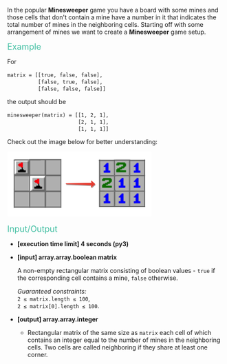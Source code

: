<div class="markdown"><p>In the popular <strong>Minesweeper</strong> game you have a board with some mines and those cells that don't contain a mine have a number in it that indicates the total number of mines in the neighboring cells. Starting off with some arrangement of mines we want to create a <strong>Minesweeper</strong> game setup.</p>
<p><span style="color:#44BFA3;font-size:1.4em;">Example</span></p>
<p>For</p>
<pre><code>matrix = [[true, false, false],
          [false, true, false],
          [false, false, false]]
</code></pre>
<p>the output should be</p>
<pre><code>minesweeper(matrix) = [[1, 2, 1],
                       [2, 1, 1],
                       [1, 1, 1]]
</code></pre>
<p>Check out the image below for better understanding:</p>
<p><img src="https://raw.githubusercontent.com/FBoldrinigg/Codesignal/master/Arcade/Images/24-Minesweeper.png" alt=""></p>
<p><span style="color:#44BFA3;font-size:1.4em;">Input/Output</span></p>
<ul>
<li>
<p><strong>[execution time limit] 4 seconds (py3)</strong></p>
</li>
<li>
<p><strong>[input] array.array.boolean matrix</strong></p>
<p>A non-empty rectangular matrix consisting of boolean values - <code>true</code> if the corresponding cell contains a mine, <code>false</code> otherwise.</p>
<p><em>Guaranteed constraints:</em><br>
<code>2 ≤ matrix.length ≤ 100</code>,<br>
<code>2 ≤ matrix[0].length ≤ 100</code>.</p>
</li>
<li>
<p><strong>[output] array.array.integer</strong></p>
<ul>
<li>Rectangular matrix of the same size as <code>matrix</code> each cell of which contains an integer equal to the number of mines in the neighboring cells. Two cells are called neighboring if they share at least one corner.</li>
</ul>
</li>
</ul>
</div>
